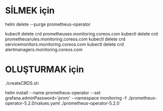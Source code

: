 # SİLMEK için

helm delete --purge prometheus-operator

kubectl delete crd prometheuses.monitoring.coreos.com
kubectl delete crd prometheusrules.monitoring.coreos.com
kubectl delete crd servicemonitors.monitoring.coreos.com
kubectl delete crd alertmanagers.monitoring.coreos.com


# OLUŞTURMAK için
./createCRDS.sh

helm install --name prometheus-operator --set grafana.adminPassword='prom' --namespace monitoring  -f ./prometheus-operator-5.2.0/values.yaml ./prometheus-operator-5.2.0

